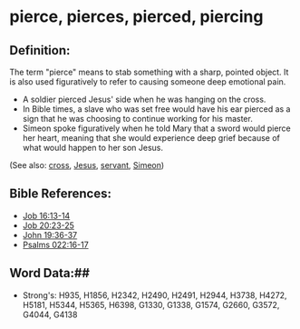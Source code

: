 # pierce, pierces, pierced, piercing #

## Definition: ##

The term "pierce" means to stab something with a sharp, pointed object. It is also used figuratively to refer to causing someone deep emotional pain.

* A soldier pierced Jesus' side when he was hanging on the cross.
* In Bible times, a slave who was set free would have his ear pierced as a sign that he was choosing to continue working for his master.
* Simeon spoke figuratively when he told Mary that a sword would pierce her heart, meaning that she would experience deep grief because of what would happen to her son Jesus.

(See also: [cross](../kt/cross.md), [Jesus](../kt/jesus.md), [servant](servant.md), [Simeon](../names/simeon.md))

## Bible References: ##

* [Job 16:13-14](rc://en/tn/help/job/16/13)
* [Job 20:23-25](rc://en/tn/help/job/20/23)
* [John 19:36-37](rc://en/tn/help/jhn/19/36)
* [Psalms 022:16-17](rc://en/tn/help/psa/022/016)

## Word Data:##

* Strong's: H935, H1856, H2342, H2490, H2491, H2944, H3738, H4272, H5181, H5344, H5365, H6398, G1330, G1338, G1574, G2660, G3572, G4044, G4138
